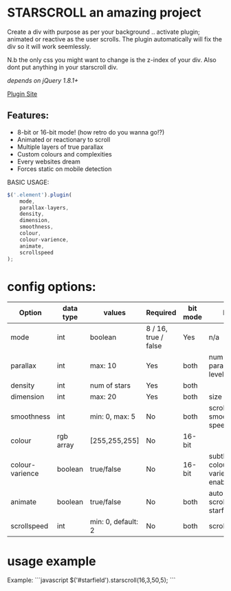 STARSCROLL an amazing project
==========

Create a div with purpose as per your background .. activate plugin; animated or reactive as the user scrolls.
The plugin automatically will fix the div so it will work seemlessly.

N.b the only css you might want to change is the z-index of your div. Also dont put anything in your starscroll div.

<i>depends on jQuery 1.8.1+</i>

<a href='http://bite-software.co.uk/starscroll'>Plugin Site</a>

<h2>Features:</h2>
<ul>
	<li>8-bit or 16-bit mode! (how retro do you wanna go!?)</li>
	<li>Animated or reactionary to scroll</li>
	<li>Multiple layers of true parallax</li>
	<li>Custom colours and complexities</li>
	<li>Every websites dream</li>
	<li>Forces static on mobile detection</li>
</ul>

BASIC USAGE:
```javascript
$('.element').plugin(
	mode,
	parallax-layers,
	density,
	dimension,
	smoothness,
	colour,
	colour-varience,
	animate,
	scrollspeed
);
```
<h1>config options:</h1>

| Option             | data type      | values               | Required | bit mode | Nb.                			| 
| ------------------ |----------------|----------------------|----------|----------|--------------------------------|
| mode  			 | int | boolean  | 8 / 16, true / false | Yes      | n/a	   | Sets the graphics complexity	|       
| parallax	         | int	          | max: 10		         | Yes      | both	   | num of parallax levels			|        
| density 			 | int            | num of stars  	     | Yes      | both	   | 							 	|       
| dimension			 | int	          | max: 20   	   		 | Yes      | both 	   | size of stars					|
| smoothness		 | int	          | min: 0, max: 5 		 | No       | both 	   | scroll smoothness speed		|
| colour			 | rgb array	  | [255,255,255]   	 | No       | 16-bit   |								|
| colour-varience	 | boolean        | true/false	   		 | No       | 16-bit   | subtle colour varience enabled	|
| animate			 | boolean        | true/false	   		 | No       | both     | auto scrolling starfield		|
| scrollspeed		 | int            | min: 0, default: 2   | No       | both     | scroll speed					|

<h1>usage example</h1>
Example:
<head>
    <title>Starfield</title>
    <style>
        #container {
            width: 100%;
            height: 100%;
            position: absolute;
            left: 0px;
            top: 0px;
        }
    </style>
</head> 
```javascript
$('#starfield').starscroll(16,3,50,5);
```

